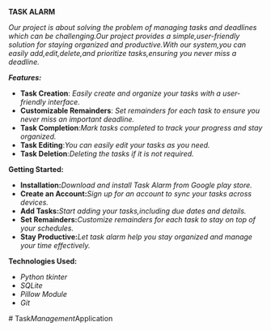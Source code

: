 **TASK ALARM**

_Our project is about solving the problem of managing tasks and deadlines which can be challenging.Our project provides a simple,user-friendly solution for staying organized and productive.With our system,you can easily add,edit,delete,and prioritize tasks,ensuring you never miss a deadline._

***Features:***

-  __Task Creation__: _Easily create and organize your tasks with a user-friendly interface._
-  __Customizable Remainders__: _Set remainders for each task to ensure you never miss an important deadline._ 
-  __Task Completion__:_Mark tasks completed to track your progress and stay organized._ 
- __Task Editing__:_You can easily edit your tasks as you need._ 
- __Task Deletion__:_Deleting the tasks if it is not required._ 


**Getting Started:**

- **Installation:**_Download and install Task Alarm from Google play store._
- **Create an Account:**_Sign up for an account to sync your tasks across devices._
- **Add Tasks:**_Start adding your tasks,including due dates and details._
- **Set Remainders:**_Customize remainders for each task to stay on top of your schedules._
- **Stay Productive:**_Let task alarm help you stay organized and manage your time effectively._

**Technologies Used:**

- _Python tkinter_
- _SQLite_
- _Pillow Module_
- _Git_

#   T a s k _ M a n a g e m e n t _ A p p l i c a t i o n  
 